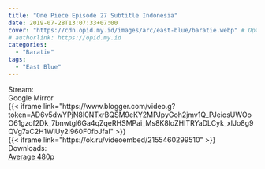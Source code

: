 ```yaml
---
title: "One Piece Episode 27 Subtitle Indonesia"
date: 2019-07-28T13:07:33+07:00
cover: "https://cdn.opid.my.id/images/arc/east-blue/baratie.webp" # Optional, cover
# authorlink: https://opid.my.id
categories:
  - "Baratie"
tags:
  - "East Blue"
---
```

<div class="ui menu violet borderless inverted">
  <div class="header item active">
        Stream:
    </div>
  <a class="active item" data-tab="google">
    <i class="google drive icon"></i> Google
  </a>
  <a class="item nounderline" data-tab="mirror">
    <i class="odnoklassniki icon"></i> Mirror
  </a>
</div>
<div class="ui bottom attached tab segment active" style="border:0 !important;" data-tab="google">
{{< iframe link="https://www.blogger.com/video.g?token=AD6v5dwYPjN8I0NTxrBQSM9eKY2MPJpyGoh2jmv1Q_PJeiosUWOoO61gzof2Dk_7bnwtgl6Ga4qZqeRHSMPai_Ms8K8loZHITRYaDLCyk_xIJo8g9QVg7aC2H1WlUy2l960F0fbJfaI" >}}
</div>
<div class="ui bottom attached tab segment" style="border:0 !important;" data-tab="mirror">
{{< iframe link="https://ok.ru/videoembed/2155460299510" >}}
</div>
<div class="ui menu violet borderless inverted">
  <div class="header item active">
        Downloads:
    </div>
  <a class="item nounderline" href="https://ouo.io/bYJAc1F" target="_blank" rel="dofollow"><i class="google drive icon"></i>
    Average 480p</a>
</div>
